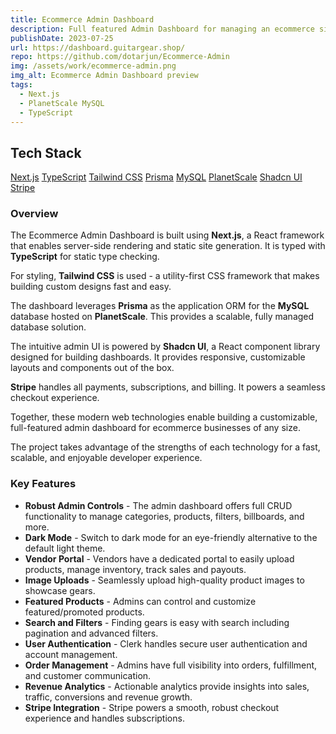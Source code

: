 ```yaml
---
title: Ecommerce Admin Dashboard
description: Full featured Admin Dashboard for managing an ecommerce site
publishDate: 2023-07-25
url: https://dashboard.guitargear.shop/
repo: https://github.com/dotarjun/Ecommerce-Admin
img: /assets/work/ecommerce-admin.png
img_alt: Ecommerce Admin Dashboard preview
tags:
  - Next.js
  - PlanetScale MySQL
  - TypeScript
---
```


## Tech Stack

<a href="https://nextjs.org/" target="_blank">Next.js</a>
<a href="https://www.typescriptlang.org/" target="_blank">TypeScript</a>
<a href="https://tailwindcss.com" target="_blank">Tailwind CSS</a>
<a href="https://prisma.io/" target="_blank">Prisma</a>
<a href="https://www.mysql.com/" target="_blank">MySQL</a>
<a href="https://planetscale.com/" target="_blank">PlanetScale</a>
<a href="https://shadcn.com/ui" target="_blank">Shadcn UI</a>
<a href="https://stripe.com" target="_blank">Stripe</a>

### Overview

The Ecommerce Admin Dashboard is built using **Next.js**, a React framework that enables server-side rendering and static site generation. It is typed with **TypeScript** for static type checking.

For styling, **Tailwind CSS** is used - a utility-first CSS framework that makes building custom designs fast and easy.

The dashboard leverages **Prisma** as the application ORM for the **MySQL** database hosted on **PlanetScale**. This provides a scalable, fully managed database solution.

The intuitive admin UI is powered by **Shadcn UI**, a React component library designed for building dashboards. It provides responsive, customizable layouts and components out of the box.

**Stripe** handles all payments, subscriptions, and billing. It powers a seamless checkout experience.

Together, these modern web technologies enable building a customizable, full-featured admin dashboard for ecommerce businesses of any size.

The project takes advantage of the strengths of each technology for a fast, scalable, and enjoyable developer experience.

### Key Features

- **Robust Admin Controls** - The admin dashboard offers full CRUD functionality to manage categories, products, filters, billboards, and more.
- **Dark Mode** - Switch to dark mode for an eye-friendly alternative to the default light theme.
- **Vendor Portal** - Vendors have a dedicated portal to easily upload products, manage inventory, track sales and payouts.
- **Image Uploads** - Seamlessly upload high-quality product images to showcase gears.
- **Featured Products** - Admins can control and customize featured/promoted products.
- **Search and Filters** - Finding gears is easy with search including pagination and advanced filters.
- **User Authentication** - Clerk handles secure user authentication and account management.
- **Order Management** - Admins have full visibility into orders, fulfillment, and customer communication.
- **Revenue Analytics** - Actionable analytics provide insights into sales, traffic, conversions and revenue growth.
- **Stripe Integration** - Stripe powers a smooth, robust checkout experience and handles subscriptions.
